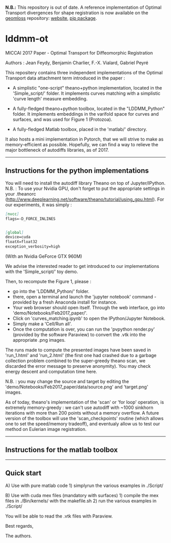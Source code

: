 **N.B.:** This repository is out of date. A reference implementation of Optimal Transport divergences for shape registration is now available on the [geomloss](https://github.com/jeanfeydy/geomloss) repository: [website](https://www.kernel-operations.io/geomloss), [pip package](https://pypi.org/project/geomloss/).


# lddmm-ot
MICCAI 2017 Paper - Optimal Transport for Diffeomorphic Registration

Authors :
Jean Feydy, Benjamin Charlier, F.-X. Vialard, Gabriel Peyré

This repositery contains three independent implementations of the Optimal Transport
data attachment term introduced in the paper :

- A simplistic "one-script" theano+python implementation, located in the 
  'Simple_script/' folder. It implements curves matching with a simplistic
  'curve length' measure embedding.

- A fully-fledged theano+python toolbox, located in the "LDDMM_Python" folder.
  It implements embeddings in the varifold space for curves and surfaces,
  and was used for Figure 1 (Protozoa).

- A fully-fledged Matlab toolbox, placed in the 'matlab/' directory.

It also hosts a mini implementation in Pytorch, that we will strive to make as
memory-efficient as possible. Hopefully, we can find a way to relieve the major
bottleneck of autodiffs libraries, as of 2017.

--------------------------------------------------------------------------------
Instructions for the python implementations
--------------------------------------------------------------------------------
You will need to install the autodiff library Theano on top of Jupyter/IPython.
N.B. : To use your Nvidia GPU, don't forget to put the appropriate settings in
your .theanorc (http://www.deeplearning.net/software/theano/tutorial/using_gpu.html).
For our experiments, it was simply :

```markdown
[nvcc]
flags=-D_FORCE_INLINES


[global]
device=cuda
floatX=float32
exception_verbosity=high
```

(With an Nvidia GeForce GTX 960M)

We advise the interested reader to get introduced to our implementations with
the 'Simple_script/' toy demo.

Then, to recompute the Figure 1, please :
- go into the 'LDDMM_Python/' folder.
- there, open a terminal and launch the 'jupyter notebook' command - provided by
  a fresh Anaconda install for instance.
- Your web browser should open itself. Through the web interface, go into
  'demo/Notebooks/Feb2017_paper/'.
- Click on 'curves_matching.ipynb' to open the IPython/Jupyter Notebook.
- Simply make a 'Cell/Run all'.
- Once the computation is over, you can run the 'pvpython render.py'
  (provided by the software Paraview) to convert the .vtk into the appropriate
  .png images.

The runs made to compute the presented images have been saved in
'run_1.html' and 'run_2.html' (the first one had crashed due to a garbage
collection problem combined to the super-greedy theano scan, we discarded
the error message to preserve anonymity).
You may check energy descent and computation time here.

N.B. : you may change the source and target by editing the
'demo/Notebooks/Feb2017_paper/data/source.png' and 'target.png' images.

As of today, theano's implementation of the 'scan' or 'for loop' operation,
is extremely memory-greedy : we can't use autodiff with 
~1000 sinkhorn iterations with more than 200 points without a memory overflow.
A future version of the toolbox will use the 'scan_checkpoints' routine 
(which allows one to set the speed/memory tradeoff), and eventualy allow us
to test our method on Eulerian image registration.


--------------------------------------------------------------------------------
Instructions for the matlab toolbox
--------------------------------------------------------------------------------
-----------
Quick start
-----------

A) Use with pure matlab code
	1) simplyrun the various examples in ./Script/	
	 
B) Use with cuda mex files (mandatory with surfaces)
	1) compile the mex files in ./Bin/kernels/ with the makefile.sh
	2) run the various examples in ./Script/ 

You  will be able to read the .vtk files with Paraview.



Best regards,

The authors.











